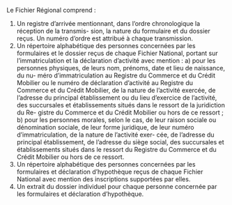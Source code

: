 Le Fichier Régional comprend :
1) Un registre d’arrivée mentionnant, dans l’ordre chronologique la réception de la transmis-
sion, la nature du formulaire et du dossier reçus. Un numéro d’ordre est attribué à chaque
transmission.
2) Un répertoire alphabétique des personnes concernées par les formulaires et le dossier reçus
de chaque Fichier National, portant sur l’immatriculation et la déclaration d’activité avec
mention :
a) pour les personnes physiques, de leurs nom, prénoms, date et lieu de naissance, du nu-
méro d’immatriculation au Registre du Commerce et du Crédit Mobilier ou le numéro de
déclaration d’activité au Registre du Commerce et du Crédit Mobilier, de la nature de
l’activité exercée, de l’adresse du principal établissement ou du lieu d’exercice de
l’activité, des succursales et établissements situés dans le ressort de la juridiction du Re-
gistre du Commerce et du Crédit Mobilier ou hors de ce ressort ;
b) pour les personnes morales, selon le cas, de leur raison sociale ou dénomination sociale,
de leur forme juridique, de leur numéro d’immatriculation, de la nature de l’activité exer-
cée, de l’adresse du principal établissement, de l’adresse du siège social, des succursales
et établissements situés dans le ressort du Registre du Commerce et du Crédit Mobilier ou
hors de ce ressort.
3) Un répertoire alphabétique des personnes concernées par les formulaires et déclaration
d’hypothèque reçus de chaque Fichier National avec mention des inscriptions supportées par elles.
4) Un extrait du dossier individuel pour chaque personne concernée par les formulaires et
déclaration d’hypothèque.